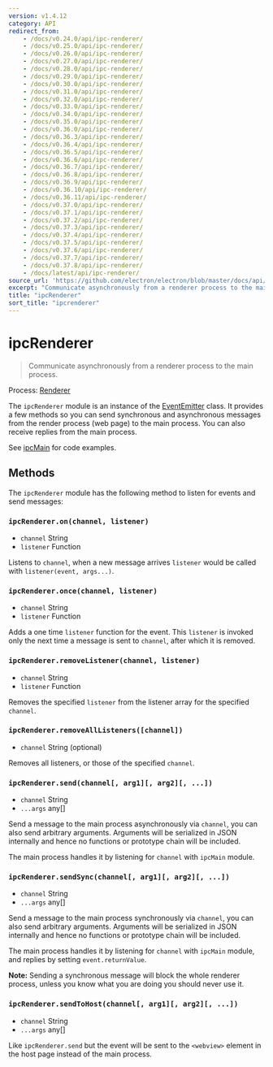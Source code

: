 ```yaml
---
version: v1.4.12
category: API
redirect_from:
    - /docs/v0.24.0/api/ipc-renderer/
    - /docs/v0.25.0/api/ipc-renderer/
    - /docs/v0.26.0/api/ipc-renderer/
    - /docs/v0.27.0/api/ipc-renderer/
    - /docs/v0.28.0/api/ipc-renderer/
    - /docs/v0.29.0/api/ipc-renderer/
    - /docs/v0.30.0/api/ipc-renderer/
    - /docs/v0.31.0/api/ipc-renderer/
    - /docs/v0.32.0/api/ipc-renderer/
    - /docs/v0.33.0/api/ipc-renderer/
    - /docs/v0.34.0/api/ipc-renderer/
    - /docs/v0.35.0/api/ipc-renderer/
    - /docs/v0.36.0/api/ipc-renderer/
    - /docs/v0.36.3/api/ipc-renderer/
    - /docs/v0.36.4/api/ipc-renderer/
    - /docs/v0.36.5/api/ipc-renderer/
    - /docs/v0.36.6/api/ipc-renderer/
    - /docs/v0.36.7/api/ipc-renderer/
    - /docs/v0.36.8/api/ipc-renderer/
    - /docs/v0.36.9/api/ipc-renderer/
    - /docs/v0.36.10/api/ipc-renderer/
    - /docs/v0.36.11/api/ipc-renderer/
    - /docs/v0.37.0/api/ipc-renderer/
    - /docs/v0.37.1/api/ipc-renderer/
    - /docs/v0.37.2/api/ipc-renderer/
    - /docs/v0.37.3/api/ipc-renderer/
    - /docs/v0.37.4/api/ipc-renderer/
    - /docs/v0.37.5/api/ipc-renderer/
    - /docs/v0.37.6/api/ipc-renderer/
    - /docs/v0.37.7/api/ipc-renderer/
    - /docs/v0.37.8/api/ipc-renderer/
    - /docs/latest/api/ipc-renderer/
source_url: 'https://github.com/electron/electron/blob/master/docs/api/ipc-renderer.md'
excerpt: "Communicate asynchronously from a renderer process to the main process."
title: "ipcRenderer"
sort_title: "ipcrenderer"
---
```


# ipcRenderer

> Communicate asynchronously from a renderer process to the main process.

Process: [Renderer](http://electron.atom.io/docs/tutorial/quick-start#renderer-process)

The `ipcRenderer` module is an instance of the
[EventEmitter](https://nodejs.org/api/events.html#events_class_eventemitter) class. It provides a few
methods so you can send synchronous and asynchronous messages from the render
process (web page) to the main process.  You can also receive replies from the
main process.

See [ipcMain](http://electron.atom.io/docs/api/ipc-main) for code examples.

## Methods

The `ipcRenderer` module has the following method to listen for events and send messages:

### `ipcRenderer.on(channel, listener)`

* `channel` String
* `listener` Function

Listens to `channel`, when a new message arrives `listener` would be called with
`listener(event, args...)`.

### `ipcRenderer.once(channel, listener)`

* `channel` String
* `listener` Function

Adds a one time `listener` function for the event. This `listener` is invoked
only the next time a message is sent to `channel`, after which it is removed.

### `ipcRenderer.removeListener(channel, listener)`

* `channel` String
* `listener` Function

Removes the specified `listener` from the listener array for the specified
`channel`.

### `ipcRenderer.removeAllListeners([channel])`

* `channel` String (optional)

Removes all listeners, or those of the specified `channel`.

### `ipcRenderer.send(channel[, arg1][, arg2][, ...])`

* `channel` String
* `...args` any[]

Send a message to the main process asynchronously via `channel`, you can also
send arbitrary arguments. Arguments will be serialized in JSON internally and
hence no functions or prototype chain will be included.

The main process handles it by listening for `channel` with `ipcMain` module.

### `ipcRenderer.sendSync(channel[, arg1][, arg2][, ...])`

* `channel` String
* `...args` any[]

Send a message to the main process synchronously via `channel`, you can also
send arbitrary arguments. Arguments will be serialized in JSON internally and
hence no functions or prototype chain will be included.

The main process handles it by listening for `channel` with `ipcMain` module,
and replies by setting `event.returnValue`.

**Note:** Sending a synchronous message will block the whole renderer process,
unless you know what you are doing you should never use it.

### `ipcRenderer.sendToHost(channel[, arg1][, arg2][, ...])`

* `channel` String
* `...args` any[]

Like `ipcRenderer.send` but the event will be sent to the `<webview>` element in
the host page instead of the main process.
